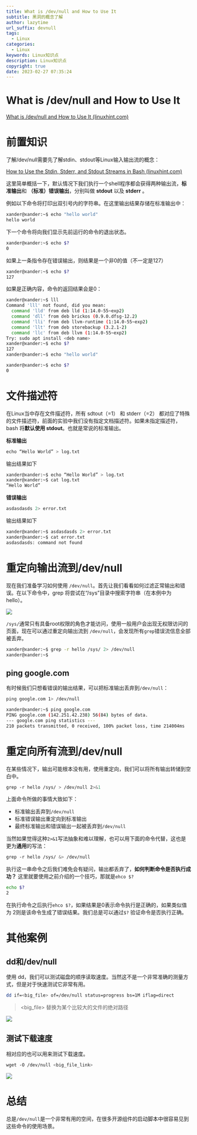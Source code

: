 ```yaml
---
title: What is /dev/null and How to Use It
subtitle: 黑洞的概念了解
author: lazytime
url_suffix: devnull
tags:
  - Linux
categories:
  - Linux
keywords: Linux知识点
description: Linux知识点
copyright: true
date: 2023-02-27 07:35:24
---
```

# What is /dev/null and How to Use It

[What is /dev/null and How to Use It (linuxhint.com)](https://linuxhint.com/what_is_dev_null/)

# 前置知识

了解/dev/null需要先了解stdin、stdout等Linux输入输出流的概念：

[How to Use the Stdin, Stderr, and Stdout Streams in Bash (linuxhint.com)](https://linuxhint.com/bash_stdin_stderr_stdout/)

这里简单概括一下，默认情况下我们执行一个shell程序都会获得两种输出流，**标准输出**和 **（标准）错误输出**，分别叫做 **stdout** 以及 **stderr** 。

例如以下命令将打印出双引号内的字符串。在这里输出结果存储在标准输出中：

```sh
xander@xander:~$ echo "hello world"
hello world

```

下一个命令将向我们显示先前运行的命令的退出状态。

```sh
xander@xander:~$ echo $?
0
```

如果上一条指令存在错误输出，则结果是一个非0的值（不一定是127）

```sh
xander@xander:~$ echo $?
127
```

如果是正确内容，命令的返回结果会是0：

```sh
xander@xander:~$ lll
Command 'lll' not found, did you mean:
  command 'lld' from deb lld (1:14.0-55~exp2)
  command 'dll' from deb brickos (0.9.0.dfsg-12.2)
  command 'lli' from deb llvm-runtime (1:14.0-55~exp2)
  command 'llt' from deb storebackup (3.2.1-2)
  command 'llc' from deb llvm (1:14.0-55~exp2)
Try: sudo apt install <deb name>
xander@xander:~$ echo $?
127
xander@xander:~$ echo "hello world"

xander@xander:~$ echo $?
0

```

<!-- more -->

# 文件描述符

在Linux当中存在文件描述符，所有 sdtout（=1） 和 stderr（=2） 都对应了特殊的文件描述符，前面的实验中我们没有指定文档描述符。如果未指定描述符，bash 将**默认使用 stdout**。也就是常说的标准输出。

**标准输出**

```sh
echo “Hello World” > log.txt
```

输出结果如下

```sh
xander@xander:~$ echo “Hello World” > log.txt
xander@xander:~$ cat log.txt 
“Hello World”

```

**错误输出**

```sh
asdasdasds 2> error.txt
```

输出结果如下

```sh
xander@xander:~$ asdasdasds 2> error.txt
xander@xander:~$ cat error.txt 
asdasdasds: command not found

```

# 重定向输出流到/dev/null

现在我们准备学习如何使用 `/dev/null`。首先让我们看看如何过滤正常输出和错误。在以下命令中，grep 将尝试在“/sys”目录中搜索字符串（在本例中为 hello）。

![](https://adong-picture.oss-cn-shenzhen.aliyuncs.com/adong/20230225072922.png)

`/sys/`通常只有具备root权限的角色才能访问，使用一般用户会出现无权限访问的页面，现在可以通过重定向输出流到 `/dev/null`，会发现所有`grep`错误流信息全部被丢弃。

```sh
xander@xander:~$ grep -r hello /sys/ 2> /dev/null
xander@xander:~$ 
```

## ping google.com

有时候我们只想看错误的输出结果，可以把标准输出丢弃到`/dev/null`：

```sh
ping google.com 1> /dev/null
```

```sh
xander@xander:~$ ping google.com
PING google.com (142.251.42.238) 56(84) bytes of data.
--- google.com ping statistics ---
210 packets transmitted, 0 received, 100% packet loss, time 214004ms
```


# 重定向所有流到/dev/null

在某些情况下，输出可能根本没有用，使用重定向，我们可以将所有输出转储到空白中。

```sh
grep -r hello /sys/ > /dev/null 2>&1
```

上面命令所做的事情大致如下：
- 标准输出丢弃到`/dev/null`
- 标准错误输出重定向到标准输出
- 最终标准输出和错误输出一起被丢弃到`/dev/null`



当然如果觉得这种`2>&1`写法抽象和难以理解，也可以用下面的命令代替，这也是更为**通用**的写法：

```sh
grep -r hello /sys/ &> /dev/null
```

执行这一串命令之后我们难免会有疑问，输出都丢弃了，**如何判断命令是否执行成功？** 这里就要使用之前介绍的一个技巧，那就是`ehco $?`

```sh
echo $?
2 
```

在执行命令之后执行`ehco $?`，如果结果是0表示命令执行是正确的，如果类似值为 2则是该命令生成了错误结果。我们总是可以通过`$?` 验证命令是否执行正确。

# 其他案例

## dd和/dev/null

使用 dd，我们可以测试磁盘的顺序读取速度。当然这不是一个非常准确的测量方式，但是对于快速测试它非常有用。

```sh
dd if=<big_file> of=/dev/null status=progress bs=1M iflag=direct
```

> <big_file> 替换为某个比较大的文件的绝对路径

![](https://adong-picture.oss-cn-shenzhen.aliyuncs.com/adong/20230225075430.png)

## 测试下载速度

相对应的也可以用来测试下载速度。

```sh
wget -O /dev/null <big_file_link>
```

![](https://adong-picture.oss-cn-shenzhen.aliyuncs.com/adong/20230225213519.png)

# 总结

总是`/dev/null`是一个非常有用的空间，在很多开源组件的启动脚本中很容易见到这些命令的使用场景。
